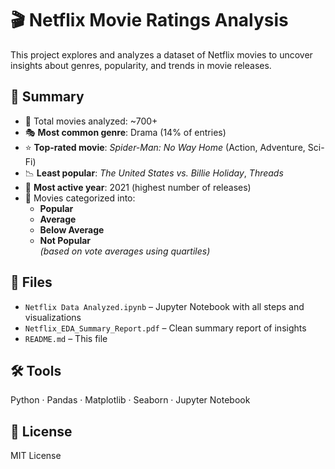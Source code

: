 # 🎬 Netflix Movie Ratings Analysis

This project explores and analyzes a dataset of Netflix movies to uncover insights about genres, popularity, and trends in movie releases.

## 📌 Summary

- 🔢 Total movies analyzed: ~700+
- 🎭 **Most common genre**: Drama (14% of entries)
- ⭐ **Top-rated movie**: *Spider-Man: No Way Home* (Action, Adventure, Sci-Fi)
- 📉 **Least popular**: *The United States vs. Billie Holiday*, *Threads*
- 📆 **Most active year**: 2021 (highest number of releases)
- 🧠 Movies categorized into:
  - **Popular**
  - **Average**
  - **Below Average**
  - **Not Popular**  
  *(based on vote averages using quartiles)*

## 📂 Files

- `Netflix Data Analyzed.ipynb` – Jupyter Notebook with all steps and visualizations
- `Netflix_EDA_Summary_Report.pdf` – Clean summary report of insights
- `README.md` – This file

## 🛠 Tools

Python · Pandas · Matplotlib · Seaborn · Jupyter Notebook

## 📄 License

MIT License
